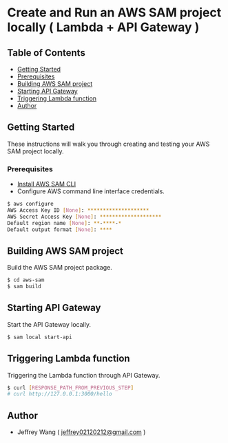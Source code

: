# Create and Run an AWS SAM project locally ( Lambda + API Gateway )

## Table of Contents

- [Getting Started](#getting_started)
- [Prerequisites](#prerequisites)
- [Building AWS SAM project](#build)
- [Starting API Gateway](#start)
- [Triggering Lambda function](#trigger)
- [Author](#author)

## Getting Started <a name = "getting_started"></a>

These instructions will walk you through creating and testing your AWS SAM project locally.

### Prerequisites <a name = "prerequisites"></a>

* [Install AWS SAM CLI](https://docs.aws.amazon.com/serverless-application-model/latest/developerguide/serverless-sam-cli-install-linux.html)
* Configure AWS command line interface credentials.

```sh
$ aws configure
AWS Access Key ID [None]: ********************
AWS Secret Access Key [None]: ********************
Default region name [None]: **-****-*
Default output format [None]: ****
```

## Building AWS SAM project <a name = "build"></a>

Build the AWS SAM project package.

```sh
$ cd aws-sam
$ sam build
```

## Starting API Gateway <a name = "start"></a>

Start the API Gateway locally.

```sh
$ sam local start-api
```

## Triggering Lambda function <a name = "trigger"></a>

Triggering the Lambda function through API Gateway.

```sh
$ curl [RESPONSE_PATH_FROM_PREVIOUS_STEP]
# curl http://127.0.0.1:3000/hello
```

## Author <a name = "author"></a>

- Jeffrey Wang ( jeffrey02120212@gmail.com )
